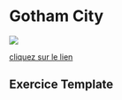 # Gotham City
![](https://www.justifit.fr/wp-content/uploads/2019/10/batman-gotham-city-arkham-knight.jpg)

[cliquez sur le lien](https://rahmahamdi.github.io/)
## Exercice Template
